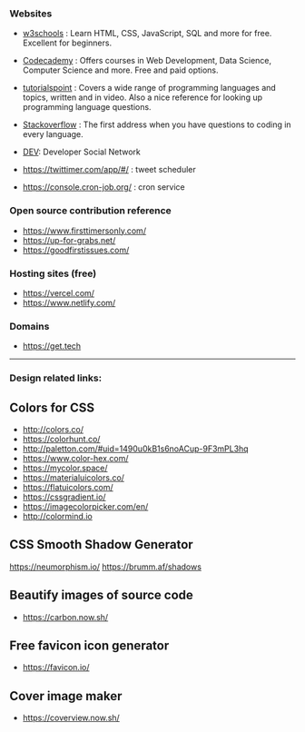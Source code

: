 ### Websites

- [w3schools](www.w3schools.com) : Learn HTML, CSS, JavaScript, SQL and more for free. Excellent for beginners.

- [Codecademy](www.codecademy.com) : Offers courses in Web Development, Data Science, Computer Science and more. Free and paid options.

- [tutorialspoint](www.tutorialspoint.com) : Covers a wide range of programming languages and topics, written and in video. Also a nice reference for looking up programming language questions.
- [Stackoverflow](https://stackoverflow.com/) : The first address when you have questions to coding in every language.
- [DEV](https://dev.to/): Developer Social Network
- https://twittimer.com/app/#/ : tweet scheduler
- https://console.cron-job.org/ : cron service

### Open source contribution reference

- https://www.firsttimersonly.com/
- https://up-for-grabs.net/
- https://goodfirstissues.com/

### Hosting sites (free)

- https://vercel.com/
- https://www.netlify.com/

### Domains

- https://get.tech

---

### Design related links:

## Colors for CSS
- http://colors.co/
- https://colorhunt.co/
- http://paletton.com/#uid=1490u0kB1s6noACup-9F3mPL3hq
- https://www.color-hex.com/
- https://mycolor.space/
- https://materialuicolors.co/
- https://flatuicolors.com/
- https://cssgradient.io/
- https://imagecolorpicker.com/en/
- http://colormind.io

## CSS Smooth Shadow Generator

https://neumorphism.io/
https://brumm.af/shadows

## Beautify images of source code

- https://carbon.now.sh/

## Free favicon icon generator 

- https://favicon.io/


## Cover image maker

- https://coverview.now.sh/

